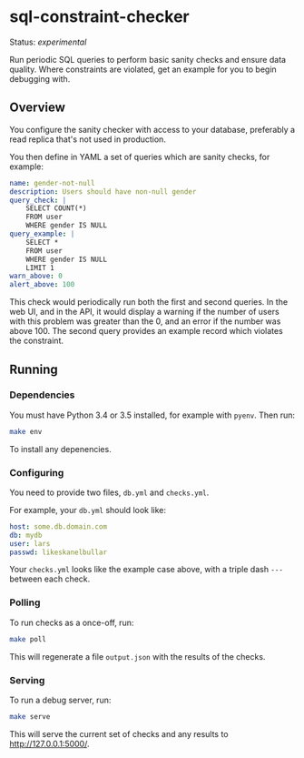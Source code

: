# sql-constraint-checker

Status: _experimental_

Run periodic SQL queries to perform basic sanity checks and ensure data quality. Where constraints are violated, get an example for you to begin debugging with.

## Overview

You configure the sanity checker with access to your database, preferably a read replica that's not used in production.

You then define in YAML a set of queries which are sanity checks, for example:

```yaml
name: gender-not-null
description: Users should have non-null gender
query_check: |
    SELECT COUNT(*)
    FROM user
    WHERE gender IS NULL
query_example: |
    SELECT *
    FROM user
    WHERE gender IS NULL
    LIMIT 1
warn_above: 0
alert_above: 100
```

This check would periodically run both the first and second queries. In the web UI, and in the API, it would display a warning if the number of users with this problem was greater than the 0, and an error if the number was above 100. The second query provides an example record which violates the constraint.

## Running

### Dependencies

You must have Python 3.4 or 3.5 installed, for example with `pyenv`. Then run:

```bash
make env
```

To install any depenencies.

### Configuring

You need to provide two files, `db.yml` and `checks.yml`.

For example, your `db.yml` should look like:

```yaml
host: some.db.domain.com
db: mydb
user: lars
passwd: likeskanelbullar
```

Your `checks.yml` looks like the example case above, with a triple dash `---` between each check.

### Polling

To run checks as a once-off, run:

```bash
make poll
```

This will regenerate a file `output.json` with the results of the checks.

### Serving

To run a debug server, run:

```bash
make serve
```

This will serve the current set of checks and any results to http://127.0.0.1:5000/.
